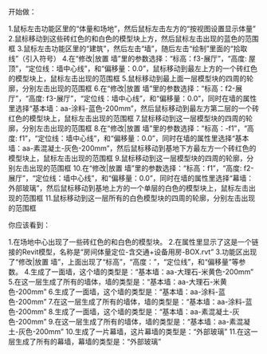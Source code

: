 开始做：

1.鼠标左击功能区里的“体量和场地”，然后鼠标左击左方的“按视图设置显示体量”
2.鼠标移动到这些砖红色的和白色的模型块上方，然后鼠标左击出现的蓝色的范围框
3.鼠标左击功能区里的“建筑”，然后左击“墙”，随后左击“绘制”里面的“拾取线”（引入符号）
4.在“修改|放置 墙”里的参数选择：“标高：f3-展厅”，“高度: 屋顶”，“定位线：墙中心线”，和“偏移量：0.0”，鼠标移动到最左上方的一个砖红色的模型块上，鼠标左击出现的范围框
5.鼠标移动到最上面一层模型块的四周的轮廓，分别左击出现的范围框
6.在“修改|放置 墙”里的参数选择：“标高：f2-展厅”，“高度: f3-展厅”，“定位线：墙中心线”，和“偏移量：0.0”，同时在墙的属性里选择“基本墙：aa-涂料-蓝色-200mm”，然后鼠标移动到最左方第二层的一个砖红色的模型块上，鼠标左击出现的范围框
7.鼠标移动到这一层模型块的四周的轮廓，分别左击出现的范围框
8.在“修改|放置 墙”里的参数选择：“标高：-f1”，“高度: f1”，“定位线：墙中心线”，和“偏移量：0.0”，同时在墙的属性里选择“基本墙：aa-素混凝土-灰色-200mm”，然后鼠标移动到基地下方最左方一个砖红色的模型块上，鼠标左击出现的范围框
9.鼠标移动到这一层模型块的四周的轮廓，分别左击出现的范围框
10.在“修改|放置 墙”里的参数选择：“标高：f1”，“高度: f2-展厅”，“定位线：墙中心线”，和“偏移量：0.0”，同时在墙的属性里选择“幕墙：外部玻璃”，然后鼠标移动到基地上方的一个单层的白色的模型块上，鼠标左击出现的范围框
11.鼠标移动到这一层所有的白色模型块的四周的轮廓，分别左击出现的范围框



你应该看到：

1.在场地中心出现了一些砖红色的和白色的模型块。
2.在属性里显示了这是一个链接的Revit模型，名称是“房间体量定位-含交通+设备用房-BOX.rvt”
3.功能区出现了“修改|放置 墙”，上面出现了“标高”，“高度：”，“定位线”，和“偏移量”等参数。
4.生成了一面墙，这个墙的类型是：“基本墙：aa-大理石-米黄色-200mm”
5.在这一层生成了所有的墙体，墙的类型是：“基本墙：aa-大理石-米黄色-200mm”
6.生成了一面墙，这个墙的类型是：“基本墙：aa-涂料-蓝色-200mm”
7.在这一层生成了所有的墙体，墙的类型是：“基本墙：aa-涂料-蓝色-200mm”
8.生成了一面墙，这个墙的类型是：“基本墙：aa-素混凝土-灰色-200mm”
9.在这一层生成了所有的墙体，墙的类型是：“基本墙：aa-素混凝土-灰色-200mm”
10.生成了一片幕墙，这片幕墙的类型是：“外部玻璃”
11.在这一层生成了所有的幕墙，幕墙的类型是：“外部玻璃”